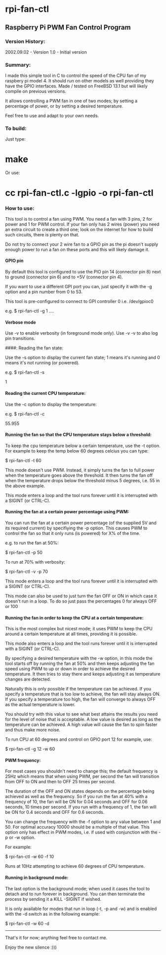 # rpi-fan-ctl
## Raspberry Pi PWM Fan Control Program

### Version History: 
  
2002.09.02 - Version 1.0 - Initial version

### Summary: 

I made this simple tool in C to control the speed of the CPU fan of my 
raspbery pi model 4. It should run on other models as well providing they 
have the GPIO interfaces. Made / tested on FreeBSD 13.1 but will likely 
compile on previous versions.  

It allows controlling a PWM fan in one of two modes; by setting a percentage
of power, or by setting a desired temperature. 

Feel free to use and adapt to your own needs.

### To build: 

Just type:

# make

Or use:

# cc rpi-fan-ctl.c -lgpio -o rpi-fan-ctl

### How to use: 

This tool is to control a fan using PWM. You need a fan with 3 pins, 2 for 
power and 1 for PWM control. If your fan only has 2 wires (power) 
you need an extra circuit to create a third one; look on the internet for
how to build such circuits, there is plenty on that. 

Do not try to connect your 2 wire fan to a GPIO pin as the pi doesn't supply
enough power to run a fan on these ports and this will likely damage it. 

#### GPIO pin

By default this tool is configured to use the PIO pin 14 (connector pin 8)
next to ground (connector pin 6) and to +5V (connector pin 4).

If you want to use a different GPI port you can, just specify it with the 
-g option and a pin number from 0 to 53. 

This tool is pre-configured to connect to GPI controller 0 i.e. /dev/gpioc0

e.g. $ rpi-fan-ctl -g 1 ....

#### Verbose mode

Use -v to enable verbosity (in foreground mode only). Use -v -v to also log
pin transitions. 

####: Reading the fan state:

Use the -s option to display the current fan state; 1 means it's running and 0 means it's not running (or powered). 

e.g. $ rpi-fan-ctl -s 
 
1

#### Reading the current CPU temperature: 

Use the -c option to display the temperature: 

e.g. $ rpi-fan-ctl -c

55.955

#### Running the fan so that the CPU temperature stays below a threshold: 

To keep the cpu temperature below a certain temperature, use the -t option. For example to keep the temp below 60 degrees celcius you can type: 

$ rpi-fan-ctl -t 60

This mode doesn't use PWM. Instead, it simply turns the fan to full power 
when the temperature goes above the threshold. It then turns the fan off when 
the temperature drops below the threshold minus 5 degrees, i.e. 55 in the above
example.

This mode enters a loop and the tool runs forever until it is interrupted 
with a SIGINT (or CTRL-C). 

#### Running the fan at a certain power percentage using PWM:

You can run the fan at a certain power percentage (of the supplied 5V and its 
required current) by specifiying the -p option. This causes PWM to control the 
fan so that it only runs (is powered) for X% of the time. 

e.g. to run the fan at 50%: 

$ rpi-fan-ctl -p 50

To run at 70% with verbosity: 

$ rpi-fan-ctl -v -p 70

This mode enters a loop and the tool runs forever until it is interrupted 
with a SIGINT (or CTRL-C). 

This mode can also be used to just turn the fan OFF or ON in which case
it doesn't run in a loop. To do so just pass the percentages 0 for always OFF
or 100 

#### Running the fan in order to keep the CPU at a certain temperature: 

This is the most complex but nicest mode; it uses PWM to keep the CPU around a 
certain temperature at all times, providing it is possible. 

This mode also enters a loop and the tool runs forever until it is interrupted 
with a SIGINT (or CTRL-C). 

By specifying a desired temperature with the -w option, in this mode the tool
starts off by running the fan at 50% and then keeps adjusting the fan speed 
using PWM to up or down in order to achieve the desired temperature. It then 
tries to stay there and keeps adjusting it as temperature changes are detected. 

Naturally this is only possible if the temperature can be achieved. If you 
specify a temperature that is too low to achieve, the fan will stay always ON. 
If you specify a temperature too high, the fan will converge to always OFF as 
the actual temperature is lower. 

You should try with this value to see what best attains the results you need
for the level of noise that is acceptable. A low value is desired as long as 
the temperature can be achieved. A high value will cause the fan to spin faster
and thus make more noise. 

To run CPU at 60 degrees and control on GPIO port 12 for example, use: 

$ rpi-fan-ctl -g 12 -w 60 

#### PWM frequency:

For most cases you shouldn't need to change this; the default frequency is 
25Hz which means that when using PWM, per second the fan will transition from 
OFF to ON and then to OFF 25 times per second. 

The duration of the OFF and ON states depends on the percentage being achieved
as well as the frequency. So if you run the fan at 40% with a frequency of 10, 
the fan will be ON for 0.04 seconds and OFF for 0.06 seconds, 10 times per
second. If you run with a frequency of 1, the fan will be ON for 0.4 seconds 
and OFF for 0.6 seconds. 

You can change the frequency with the -f option to any value between 1 and 50. 
For optimal accuracy 10000 should be a multiple of that value. This option
only has effect in PWM modes, i.e. if used with conjunction with the -p or 
-w option. 

For example: 

$ rpi-fan-ctl -w 60 -f 10 

Runs at 10Hz attempting to achieve 60 degrees of CPU temperature. 

#### Running in background mode:

The last option is the background mode; when used it cases the tool to
detach and to run forever in background. You can then terminate the process
by sending it a KILL -SIGINT if wished. 

It is only available for modes that run in loop (-t, -p and -w) and is 
enabled with the -d switch as in the following example: 

$ rpi-fan-ctl -w 60 -d 

---

That's it for now; anything feel free to contact me. 

Enjoy the new silence :)))

